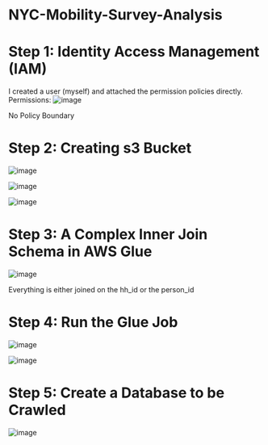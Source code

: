 # NYC-Mobility-Survey-Analysis
# Step 1: Identity Access Management (IAM)
I created a user (myself) and attached the permission policies directly.
Permissions:
![image](https://github.com/Tyriek-cloud/NYC-Mobility-Survey-Analysis/assets/62261407/b1773fe0-bd1c-4c77-9e32-9ad54e49773b)

No Policy Boundary
# Step 2: Creating s3 Bucket
![image](https://github.com/Tyriek-cloud/NYC-Mobility-Survey-Analysis/assets/62261407/69178f6f-2d84-4ccf-a860-1feef1a50825)

![image](https://github.com/Tyriek-cloud/NYC-Mobility-Survey-Analysis/assets/62261407/e34b5fbc-d465-4449-903e-8e535bb9c25d)

![image](https://github.com/Tyriek-cloud/NYC-Mobility-Survey-Analysis/assets/62261407/c9e781e6-4b04-4a22-8ad1-453205117c0b)

# Step 3: A Complex Inner Join Schema in AWS Glue
![image](https://github.com/Tyriek-cloud/NYC-Mobility-Survey-Analysis/assets/62261407/a4e9e992-72d6-4f91-9a06-c882830837a9)

Everything is either joined on the hh_id or the person_id

# Step 4: Run the Glue Job
![image](https://github.com/Tyriek-cloud/NYC-Mobility-Survey-Analysis/assets/62261407/38023dde-5f8e-418b-9063-bb3461ac99c0)

![image](https://github.com/Tyriek-cloud/NYC-Mobility-Survey-Analysis/assets/62261407/8a2c23c3-ca11-4335-80cd-175278f2223b)

# Step 5: Create a Database to be Crawled
![image](https://github.com/Tyriek-cloud/NYC-Mobility-Survey-Analysis/assets/62261407/a0947851-ec4f-488b-9167-4fec43030b49)


